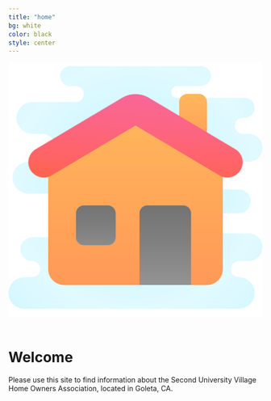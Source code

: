 ```yaml
---
title: "home"
bg: white
color: black
style: center
---
```



<span>
<img class="row big column"   src="img/icons8-home-512.png" alt="Home Icon" title="Icons8 Home Icon" />
</span>

<span class="fa-stack subtlecircle" style="font-size:100px; background:rgba(144,238,144,0.1)">
  <i class="fa fa-circle fa-stack-2x text-white"></i>
  <i class="fa fa-home fa-stack-1x text-green"></i>
</span>

# **Welcome**
Please use this site to find information about the Second University Village Home Owners Association, located in Goleta, CA.
